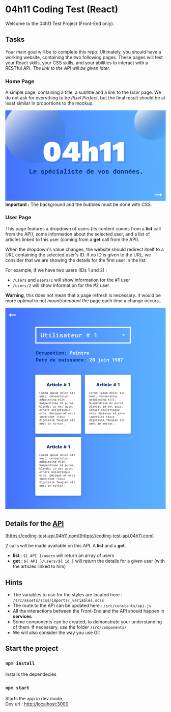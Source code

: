 # 04h11 Coding Test (React)

Welcome to the 04h11 Test Project (Front-End only).

## Tasks

Your main goal will be to complete this repo. Ultimately, you should have a working website, containing the two following pages. These pages will test your React skills, your CSS skills, and your abilities to interact with a RESTful API. _The link to the API will be given later._

### Home Page

A simple page, containing a title, a subtitle and a link to the _User_ page.
We do not ask for everything to be _Pixel Perfect_, but the final result should be at least similar in proportions to the mockup.

![Home Page](src/assets/images/home.page.png)
__Important :__ The background and the bubbles must be done with CSS.

### User Page

This page features a dropdown of users (its content comes from a __list__ call from the API), some information about the selected user, and a list of articles linked to this user (coming from a __get__ call from the API).

When the dropdown's value changes, the website should redirect itself to a URL containing the selected user's ID. If no ID is given to the URL, we consider that we are showing the details for the first user in the list.

For example, if we have two users (IDs 1 and 2) :

- `/users` and `users/1` will show information for the #1 user
- `/users/2` will show information for the #2 user

__Warning__, this does not mean that a page refresh is necessary. It would be more optimal to not _mount/unmount_ the page each time a change occurs...

![User Page](src/assets/images/user.page.png)

## Details for the [API](https://coding-test-api.04h11.com)

[https://coding-test-api.04h11.com](https://coding-test-api.04h11.com)

2 calls will be made available on this API. A __list__ and a __get__.

- __list__ : `${ API }/users` will return an array of users
- __get__ : `${ API }/users/${ id }` will return the details for a given user (with the articles linked to him)

## Hints

- The variables to use for the styles are located here : `/src/assets/scss/imports/_variables.scss`
- The route to the API can be updated here : `/src/constants/api.js`
- All the interactions between the Front-End and the API should happen in __services__
- Some components can be created, to demonstrate your understanding of them. If necessary, use the folder `/src/components/`
- We will also consider the way you use Git

## Start the project

### `npm install`

Installs the dependecies

### `npm start`

Starts the app in dev mode<br>
Dev url : [http://localhost:3000](http://localhost:3000)
